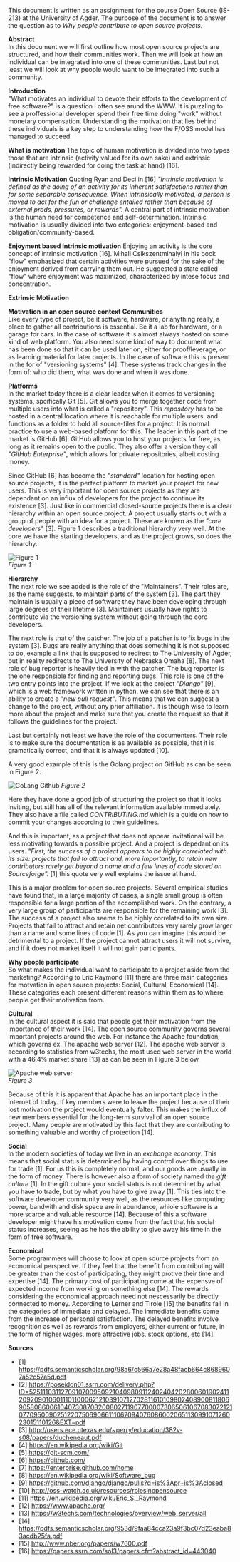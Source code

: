 This document is written as an assignment for the course Open Source (IS-213) at the University of Agder. The purpose of the document is to answer the question as to *Why people contribute to open source projects.*

**Abstract**  
In this document we will first outline how most open source projects are structured, and how their communities work. Then we will look at how an individual can be integrated into one of these communities. Last but not least we will look at why people would want to be integrated into such a community.

**Introduction**  
"What motivates an individual to devote their efforts to the development of free software?" is a question i often see arund the WWW. It is puzzling to see a proffessional developer spend their free time doing "work" without monetary compensation. Understanding the motivation that lies behind these individuals is a key step to understanding how the F/OSS model has managed to succeed.


**What is motivation**
The topic of human motivation is divided into two types those that are intrinsic (activity valued for its own sake) and extrinsic (indirectly being rewarded for doing the task at hand) [16].

**Intrinsic Motivation**
Quoting Ryan and Deci in [16] *"Intrinsic motivation is defined as the doing of an activity for its inherent satisfactions rather than for some separable consequence. When intrinsically motivated, a person is moved to act for the fun or challenge entailed rather than because of external prods, pressures, or rewards".* A central part of intrinsic motivation is the human need for competence and self-determination. Intrinsic motivation is usually divided into two categories: enjoyment-based and obligation/community-based.

**Enjoyment based intrinsic motivation**
Enjoying an activity is the core concept of intrinsic motivation [16]. Mihali Csikszentmihalyi in his book "flow" emphasized that certain activities were pursued for the sake of the enjoyment derived from carrying them out. He suggested a state called "flow" where enjoyment was maximized, characterized by intese focus and concentration. 

**Extrinsic Motivation**


**Motivation in an open source context**
**Communities**   
Like every type of project, be it software, hardware, or anything really, a place to gather all contributions is essential. Be it a lab for hardware, or a garage for cars. In the case of software it is almost always hosted on some kind of web platform. You also need some kind of way to document what has been done so that it can be used later on, either for proof/leverage, or as learning material for later projects. In the case of software this is present in the for of "versioning systems" [4]. These systems track changes in the form of: who did them, what was done and when it was done.

**Platforms**   
In the market today there is a clear leader when it comes to versioning systems, spcifically Git [5]. Git allows you to merge together code from multiple users into what is called a "repository". This *repository* has to be hosted in a central location where it is reachable for multiple users. and functions as a folder to hold all source-files for a project. It is normal practice to use a web-based platform for this. The leader in this part of the market is GitHub [6]. GitHub allows you to host your projects for free, as long as it remains open to the public. They also offer a version they call *"GitHub Enterprise"*, which allows for private repositories, albeit costing money.

Since GitHub [6] has become the *"standard"* location for hosting open source projects, it is the perfect platform to market your project for new users. This is very important for open source projects as they are dependant on an influx of developers for the project to continue its existence [3]. Just like in commercial closed-source projects there is a clear hierarchy within an open source project. A project usually starts out with a group of people with an idea for a project. These are known as the *"core developers"* [3]. Figure 1 describes a traditional hierarchy very well. At the core we have the starting developers, and as the project grows, so does the hierarchy.

![Figure 1 ](https://ai2-s2-public.s3.amazonaws.com/figures/2017-08-08/9e13b0df8c772d05019d54c453a51942151938ca/3-Figure1-1.png)  
*Figure 1*    

**Hierarchy**   
The next role we see added is the role of the "Maintainers". Their roles are, as the name suggests, to maintain parts of the system [3]. The part they maintain is usually a piece of software they have been developing through large degrees of their lifetime [3]. Maintainers usually have rights to contribute via the versioning system without going through the core developers.

The next role is that of the patcher. The job of a patcher is to fix bugs in the system [3]. Bugs are really anything that does something it is not supposed to do, example a link that is supposed to redirect to The University of Agder, but in reality redirects to The University of Nebraska Omaha [8]. The next role of bug reporter is heavily tied in with the patcher. The bug reporter is the one responsible for finding and reporting bugs. This role is one of the two entry points into the project. If we look at the project *"Django"* [9], which is a web framework written in python, we can see that there is an ability to create a *"new pull request"*. This means that we can suggest a change to the project, without any prior affiliation. It is though wise to learn more about the project and make sure that you create the request so that it follows the guidelines for the project.

Last but certainly not least we have the role of the documenters. Their role is to make sure the documentation is as available as possible, that it is gramatically correct, and that it is always updated [10].

A very good example of this is the Golang project on GitHub as can be seen in Figure 2.

![GoLang Github](https://i.imgur.com/PlJwhfp.png)
*Figure 2*

Here they have done a good job of structuring the project so that it looks inviting, but still has all of the relevant information available immediately. They also have a file called *CONTRIBUTING.md* which is a guide on how to commit your changes according to their guidelines.

And this is important, as a project that does not appear invitational will be less motivating towards a possible project. And a project is depedant on its users. *"First, the success of a project appears to be highly correlated with its size: projects that fail to attract and, more importantly, to retain new contributors rarely get beyond a name and a few lines of code stored on Sourceforge".* [1] this quote very well explains the issue at hand.

This is a major problem for open source projects. Several empirical studies have found that, in a large majority of cases, a single small group is often responsible for a large portion of the accomplished work. On the contrary, a very large group of participants are responsible for the remaining work [3]. The success of a project also seems to be highly correlated to its own size. Projects that fail to attract and retain net contributors very rarely grow larger than a name and some lines of code [1]. As you can imagine this would be detrimental to a project. If the project cannot attract users it will not survive, and if it does not market itself it will not gain participants.

**Why people participate**    
So what makes the individual want to participate to a project aside from the marketing? According to Eric Raymond [11] there are three main categories for motvation in open source projects: Social, Cultural, Economical [14]. These  categories each present different reasons within them as to where people get their motivation from.

**Cultural**    
In the cultural aspect it is said that people get their motivation from the importance of their work [14]. The open source community governs several important projects around the web. For instance the Apache foundation, which governs ex. The apache web server [12]. The apache web server is, according to statistics from w3techs, the most used web server in the world with a 46,4% market share [13] as can be seen in Figure 3 below.

![Apache web server](https://i.imgur.com/CRawaBt.png)   
*Figure 3*

Because of this it is apparent that Apache has an important place in the internet of today. If key members were to leave the project because of their lost motivation the project would eventually falter. This makes the influx of new members essential for the long-term survival of an open source project. Many people are motivated by this fact that they are contributing to something valuable and worthy of protection [14].


**Social**    
In the modern societies of today we live in an *exchange economy*. This means that social status is determined by having control over things to use for trade [1]. For us this is completely normal, and our goods are usually in the form of money. There is however also a form of society named *the gift culture* [1]. In the gift culture your social status is not determinet by what you have to trade, but by what you have to give away [1]. This ties into the software developer community very well, as the resources like computing power, bandwith and disk space are in abundance, whiole software is a more scarce and valuable resource [14]. Because of this a software developer might have his motivation come from the fact that his social status increases, seeing as he has the ability to give away his time in the form of free software.


**Economical**    
Some programmers will choose to look at open source projects from an economical perspective. If they feel that the benefit from contributing will be greater than the cost of participating, they might protive their time and expertise [14]. The primary cost of participating come at the expensve of expected income from working on something else [14]. The rewards considering the economical approach need not nescessarily be directly connected to money. According to Lerner and Tirole [15] the benefits fall in the categories of immediate and delayed. The immediate benefits come from the increase of personal satisfaction. The delayed benefits involve recognition as well as rewards from employers, either current or future, in the form of higher wages, more attractive jobs, stock options, etc [14].


**Sources**   
* [1] https://pdfs.semanticscholar.org/98a6/c566a7e28a48facb664c8689607a52c57a5d.pdf
* [2] https://poseidon01.ssrn.com/delivery.php?ID=525111031127091070095092104098091124024042028006019024112092090106011101100062121039107127028116101098024089008118069058086006104073087082008027119077000073065061067083072121077095009025122075069066111067094076086002065113099107126023015110126&EXT=pdf
* [3] http://users.ece.utexas.edu/~perry/education/382v-s08/papers/ducheneaut.pdf
* [4] https://en.wikipedia.org/wiki/Git
* [5] https://git-scm.com/
* [6] https://github.com/
* [7] https://enterprise.github.com/home
* [8] https://en.wikipedia.org/wiki/Software_bug
* [9] https://github.com/django/django/pulls?q=is%3Apr+is%3Aclosed
* [10] http://oss-watch.ac.uk/resources/rolesinopensource
* [11] https://en.wikipedia.org/wiki/Eric_S._Raymond
* [12] https://www.apache.org/
* [13] https://w3techs.com/technologies/overview/web_server/all
* [14] https://pdfs.semanticscholar.org/953d/9faa84cca23a9f3bc07d23eaba83acdb25fa.pdf
* [15] http://www.nber.org/papers/w7600.pdf
* [16] https://papers.ssrn.com/sol3/papers.cfm?abstract_id=443040
